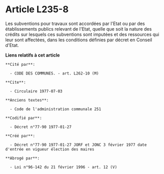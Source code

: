 # Article L235-8

Les subventions pour travaux sont accordées par l'Etat ou par des établissements publics relevant de l'Etat, quelle que soit
la nature des crédits sur lesquels ces subventions sont imputées et des ressources qui leur sont affectées, dans les
conditions définies par décret en Conseil d'Etat.

**Liens relatifs à cet article**

	**Cité par**:

	  - CODE DES COMMUNES. - art. L262-10 (M)

	**Cite**:

	  - Circulaire 1977-07-03

	**Anciens textes**:

	  - Code de l'administration communale 251

	**Codifié par**:

	  - Décret n°77-90 1977-01-27

	**Créé par**:

	  - Décret n°77-90 1977-01-27 JORF et JONC 3 février 1977 date d'entrée en vigueur élection des maires

	**Abrogé par**:

	  - Loi n°96-142 du 21 février 1996 - art. 12 (V)
